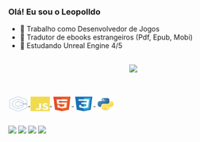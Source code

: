 ### Olá! Eu sou o Leopolldo  

- 🔭 Trabalho como Desenvolvedor de Jogos 
- 🔭 Tradutor de ebooks estrangeiros (Pdf, Epub, Mobi)
- 🌱 Estudando Unreal Engine 4/5

##

<div align="center">
  <a href="https://github.com/Leopolldo">
  <img height="180em" src="https://github-readme-stats.vercel.app/api?username=Leopolldo&show_icons=true&theme=jolly&include_all_commits=true&count_private=true"/>
 <!--  <img height="180em" src="https://github-readme-stats.vercel.app/api/top-langs/?username=Leopolldo&layout=compact&langs_count=7&theme=omni"/> -->
</div>

##

<div style="display: inline_block"><br>
  <img align="center" alt="Rafa-Python" height="30" width="40" src="https://raw.githubusercontent.com/devicons/devicon/master/icons/cplusplus/cplusplus-line.svg">
  <img align="center" alt="Rafa-Js" height="30" width="40" src="https://raw.githubusercontent.com/devicons/devicon/master/icons/javascript/javascript-plain.svg">
  <img align="center" alt="Rafa-HTML" height="30" width="40" src="https://raw.githubusercontent.com/devicons/devicon/master/icons/html5/html5-original.svg">
  <img align="center" alt="Rafa-CSS" height="30" width="40" src="https://raw.githubusercontent.com/devicons/devicon/master/icons/css3/css3-original.svg">
  <img align="center" alt="Rafa-Python" height="30" width="40" src="https://raw.githubusercontent.com/devicons/devicon/master/icons/python/python-original.svg">
</div>

##

<div> 
  <a href="https://www.youtube.com/user/leopolldojustino7" target="_blank"><img src="https://img.shields.io/badge/YouTube-FF0000?style=for-the-badge&logo=youtube&logoColor=white" target="_blank"></a>
  <a href="https://instagram.com/leopolldojustino7" target="_blank"><img src="https://img.shields.io/badge/-Instagram-%23E4405F?style=for-the-badge&logo=instagram&logoColor=white" target="_blank"></a>
  <a href = "mailto:leopolldojustino7@gmail.com"><img src="https://img.shields.io/badge/-Gmail-%23333?style=for-the-badge&logo=gmail&logoColor=white" target="_blank"></a>
  <a href="https://www.linkedin.com/in/LeopolldoMendes" target="_blank"><img src="https://img.shields.io/badge/-LinkedIn-%230077B5?style=for-the-badge&logo=linkedin&logoColor=white" target="_blank"></a> 
   <!-- <a href="https://www.epicgames.com" target="_blank"><img src="https://img.shields.io/badge/Epic%20Games-313131?style=for-the-badge&logo=Epic%20Games&logoColor=white" target="_blank"></a> -->
</div>
